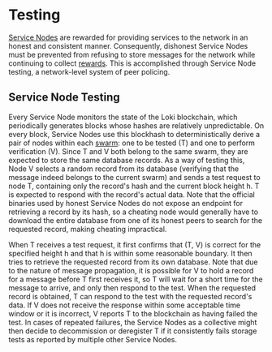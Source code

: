 # Testing

[Service Nodes](../../../ServiceNodes/SNOverview/) are rewarded for providing services to the network in an honest and consistent manner. Consequently, dishonest Service Nodes must be prevented from refusing to store messages for the network while continuing to collect [rewards](../../../Advanced/Cryptoeconomics/#block-rewards). This is accomplished through Service Node testing, a network-level system of peer policing.

## Service Node Testing 

Every Service Node monitors the state of the Loki blockchain, which periodically generates blocks whose hashes are relatively unpredictable. On every block, Service Nodes use this blockhash to deterministically derive a pair of nodes within each [swarm](../../../Advanced/SwarmFlagging/): one to be tested (T) and one to perform verification (V). Since T and V both belong to the same swarm, they are expected to store the same database records. As a way of testing this, Node V selects a random record from its database (verifying that the message indeed belongs to the current swarm) and sends a test request to node T, containing only the record's hash and the current block height h. T is expected to respond with the record's actual data. Note that the official binaries used by honest Service Nodes do not expose an endpoint for retrieving a record by its hash, so a cheating node would generally have to download the entire database from one of its honest peers to search for the requested record, making cheating impractical.

When T receives a test request, it first confirms that (T, V) is correct for the specified height h and that h is within some reasonable boundary. It then tries to retrieve the requested record from its own database. Note that due to the nature of message propagation, it is possible for V to hold a record for a message before T first receives it, so T will wait for a short time for the message to arrive, and only then respond to the test. When the requested record is obtained, T can respond to the test with the requested record's data. If V does not receive the response within some acceptable time window or it is incorrect, V reports T to the blockchain as having failed the test. In cases of repeated failures, the Service Nodes as a collective might then decide to decommission or deregister T if it consistently fails storage tests as reported by multiple other Service Nodes.
